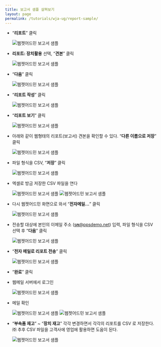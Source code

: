 ```yaml
---
title: 보고서 샘플 살펴보기
layout: page
permalink: /tutorials/wja-ug/report-sample/
---
```

  * &#8220;**리포트**&#8221; 클릭
  
    <img class="alignnone size-full wp-image-605" src="http://i0.wp.com/hpidemo.net/wp-content/uploads/2016/04/wja-ug-246.jpg?fit=1008%2C474" alt="웹젯어드민 보고서 샘플" srcset="http://i0.wp.com/hpidemo.net/wp-content/uploads/2016/04/wja-ug-246.jpg?w=1008 1008w, http://i0.wp.com/hpidemo.net/wp-content/uploads/2016/04/wja-ug-246.jpg?resize=300%2C141 300w, http://i0.wp.com/hpidemo.net/wp-content/uploads/2016/04/wja-ug-246.jpg?resize=768%2C361 768w, http://i0.wp.com/hpidemo.net/wp-content/uploads/2016/04/wja-ug-246.jpg?resize=520%2C245 520w, http://i0.wp.com/hpidemo.net/wp-content/uploads/2016/04/wja-ug-246.jpg?resize=720%2C340 720w" sizes="(max-width: 1000px) 100vw, 1000px" data-recalc-dims="1" />
  * **리포트: 장치활용** 선택, “**견본**” 클릭
  
    <img class="alignnone size-full wp-image-606" src="http://i0.wp.com/hpidemo.net/wp-content/uploads/2016/04/wja-ug-247.jpg?fit=368%2C133" alt="웹젯어드민 보고서 샘플" srcset="http://i0.wp.com/hpidemo.net/wp-content/uploads/2016/04/wja-ug-247.jpg?w=368 368w, http://i0.wp.com/hpidemo.net/wp-content/uploads/2016/04/wja-ug-247.jpg?resize=300%2C108 300w" sizes="(max-width: 368px) 100vw, 368px" data-recalc-dims="1" />
  * &#8220;**다음**&#8221; 클릭
  
    <img class="alignnone size-full wp-image-607" src="http://i2.wp.com/hpidemo.net/wp-content/uploads/2016/04/wja-ug-248.jpg?fit=767%2C696" alt="웹젯어드민 보고서 샘플" srcset="http://i2.wp.com/hpidemo.net/wp-content/uploads/2016/04/wja-ug-248.jpg?w=767 767w, http://i2.wp.com/hpidemo.net/wp-content/uploads/2016/04/wja-ug-248.jpg?resize=300%2C272 300w" sizes="(max-width: 767px) 100vw, 767px" data-recalc-dims="1" />
  * &#8220;**리포트 작성**&#8221; 클릭
  
    <img class="alignnone size-full wp-image-608" src="http://i1.wp.com/hpidemo.net/wp-content/uploads/2016/04/wja-ug-249.jpg?fit=767%2C696" alt="웹젯어드민 보고서 샘플" srcset="http://i1.wp.com/hpidemo.net/wp-content/uploads/2016/04/wja-ug-249.jpg?w=767 767w, http://i1.wp.com/hpidemo.net/wp-content/uploads/2016/04/wja-ug-249.jpg?resize=300%2C272 300w" sizes="(max-width: 767px) 100vw, 767px" data-recalc-dims="1" />
  * &#8220;**리포트 보기**&#8221; 클릭
  
    <img class="alignnone size-full wp-image-609" src="http://i2.wp.com/hpidemo.net/wp-content/uploads/2016/04/wja-ug-250.jpg?fit=767%2C696" alt="웹젯어드민 보고서 샘플" srcset="http://i2.wp.com/hpidemo.net/wp-content/uploads/2016/04/wja-ug-250.jpg?w=767 767w, http://i2.wp.com/hpidemo.net/wp-content/uploads/2016/04/wja-ug-250.jpg?resize=300%2C272 300w" sizes="(max-width: 767px) 100vw, 767px" data-recalc-dims="1" />
  * 아래와 같이 웹형태의 리포트(보고서) 견본을 확인할 수 있다. “**다른 이름으로 저장**” 클릭
  
    <img class="alignnone size-full wp-image-610" src="http://i2.wp.com/hpidemo.net/wp-content/uploads/2016/04/wja-ug-251.jpg?fit=963%2C739" alt="웹젯어드민 보고서 샘플" srcset="http://i2.wp.com/hpidemo.net/wp-content/uploads/2016/04/wja-ug-251.jpg?w=963 963w, http://i2.wp.com/hpidemo.net/wp-content/uploads/2016/04/wja-ug-251.jpg?resize=300%2C230 300w, http://i2.wp.com/hpidemo.net/wp-content/uploads/2016/04/wja-ug-251.jpg?resize=768%2C589 768w" sizes="(max-width: 963px) 100vw, 963px" data-recalc-dims="1" />
  * 파일 형식을 CSV, “**저장**” 클릭
  
    <img class="alignnone size-full wp-image-611" src="http://i2.wp.com/hpidemo.net/wp-content/uploads/2016/04/wja-ug-252.jpg?fit=960%2C540" alt="웹젯어드민 보고서 샘플" srcset="http://i2.wp.com/hpidemo.net/wp-content/uploads/2016/04/wja-ug-252.jpg?w=960 960w, http://i2.wp.com/hpidemo.net/wp-content/uploads/2016/04/wja-ug-252.jpg?resize=300%2C169 300w, http://i2.wp.com/hpidemo.net/wp-content/uploads/2016/04/wja-ug-252.jpg?resize=768%2C432 768w" sizes="(max-width: 960px) 100vw, 960px" data-recalc-dims="1" />
  * 엑셀로 방금 저장한 CSV 파일을 연다
  
    <img class="alignnone size-full wp-image-612" src="http://i0.wp.com/hpidemo.net/wp-content/uploads/2016/04/wja-ug-253.jpg?fit=76%2C89" alt="웹젯어드민 보고서 샘플" data-recalc-dims="1" />
  
    <img class="alignnone size-full wp-image-613" src="http://i1.wp.com/hpidemo.net/wp-content/uploads/2016/04/wja-ug-254.jpg?fit=1678%2C562" alt="웹젯어드민 보고서 샘플" srcset="http://i1.wp.com/hpidemo.net/wp-content/uploads/2016/04/wja-ug-254.jpg?w=1678 1678w, http://i1.wp.com/hpidemo.net/wp-content/uploads/2016/04/wja-ug-254.jpg?resize=300%2C100 300w, http://i1.wp.com/hpidemo.net/wp-content/uploads/2016/04/wja-ug-254.jpg?resize=768%2C257 768w, http://i1.wp.com/hpidemo.net/wp-content/uploads/2016/04/wja-ug-254.jpg?resize=1024%2C343 1024w" sizes="(max-width: 1000px) 100vw, 1000px" data-recalc-dims="1" />
  * 다시 웹젯어드민 화면으로 와서 “**전자메일…**” 클릭
  
    <img class="alignnone size-full wp-image-614" src="http://i2.wp.com/hpidemo.net/wp-content/uploads/2016/04/wja-ug-255.jpg?fit=963%2C739" alt="웹젯어드민 보고서 샘플" srcset="http://i2.wp.com/hpidemo.net/wp-content/uploads/2016/04/wja-ug-255.jpg?w=963 963w, http://i2.wp.com/hpidemo.net/wp-content/uploads/2016/04/wja-ug-255.jpg?resize=300%2C230 300w, http://i2.wp.com/hpidemo.net/wp-content/uploads/2016/04/wja-ug-255.jpg?resize=768%2C589 768w" sizes="(max-width: 963px) 100vw, 963px" data-recalc-dims="1" />
  * 전송할 대상에 본인의 이메일 주소 ([s**n**@ppsdemo.net](mailto:sn@ppsdemo.net)) 입력, 파일 형식을 CSV 선택 후 “**다음**” 클릭
  
    <img class="alignnone size-full wp-image-615" src="http://i1.wp.com/hpidemo.net/wp-content/uploads/2016/04/wja-ug-256.jpg?fit=601%2C409" alt="웹젯어드민 보고서 샘플" srcset="http://i1.wp.com/hpidemo.net/wp-content/uploads/2016/04/wja-ug-256.jpg?w=601 601w, http://i1.wp.com/hpidemo.net/wp-content/uploads/2016/04/wja-ug-256.jpg?resize=300%2C204 300w" sizes="(max-width: 601px) 100vw, 601px" data-recalc-dims="1" />
  * &#8220;**전자 메일로 리포트 전송**&#8221; 클릭
  
    <img class="alignnone size-full wp-image-616" src="http://i1.wp.com/hpidemo.net/wp-content/uploads/2016/04/wja-ug-257.jpg?fit=601%2C409" alt="웹젯어드민 보고서 샘플" srcset="http://i1.wp.com/hpidemo.net/wp-content/uploads/2016/04/wja-ug-257.jpg?w=601 601w, http://i1.wp.com/hpidemo.net/wp-content/uploads/2016/04/wja-ug-257.jpg?resize=300%2C204 300w" sizes="(max-width: 601px) 100vw, 601px" data-recalc-dims="1" />
  * &#8220;**완료**&#8221; 클릭
  * 웹메일 서버에서 로그인
  
    <img class="alignnone size-full wp-image-617" src="http://i2.wp.com/hpidemo.net/wp-content/uploads/2016/04/wja-ug-258.jpg?fit=564%2C327" alt="웹젯어드민 보고서 샘플" srcset="http://i2.wp.com/hpidemo.net/wp-content/uploads/2016/04/wja-ug-258.jpg?w=564 564w, http://i2.wp.com/hpidemo.net/wp-content/uploads/2016/04/wja-ug-258.jpg?resize=300%2C174 300w" sizes="(max-width: 564px) 100vw, 564px" data-recalc-dims="1" />
  * 메일 확인
  
    <img class="alignnone size-full wp-image-618" src="http://i0.wp.com/hpidemo.net/wp-content/uploads/2016/04/wja-ug-259.jpg?fit=946%2C177" alt="웹젯어드민 보고서 샘플" srcset="http://i0.wp.com/hpidemo.net/wp-content/uploads/2016/04/wja-ug-259.jpg?w=946 946w, http://i0.wp.com/hpidemo.net/wp-content/uploads/2016/04/wja-ug-259.jpg?resize=300%2C56 300w, http://i0.wp.com/hpidemo.net/wp-content/uploads/2016/04/wja-ug-259.jpg?resize=768%2C144 768w" sizes="(max-width: 946px) 100vw, 946px" data-recalc-dims="1" />
  
    <img class="alignnone size-full wp-image-619" src="http://i2.wp.com/hpidemo.net/wp-content/uploads/2016/04/wja-ug-260.jpg?fit=939%2C192" alt="웹젯어드민 보고서 샘플" srcset="http://i2.wp.com/hpidemo.net/wp-content/uploads/2016/04/wja-ug-260.jpg?w=939 939w, http://i2.wp.com/hpidemo.net/wp-content/uploads/2016/04/wja-ug-260.jpg?resize=300%2C61 300w, http://i2.wp.com/hpidemo.net/wp-content/uploads/2016/04/wja-ug-260.jpg?resize=768%2C157 768w" sizes="(max-width: 939px) 100vw, 939px" data-recalc-dims="1" />
  * “**부속품 재고**” ~ “**장치 재고**” 각각 변경하면서 각각의 리포트를 CSV 로 저장한다. ㈜ 추후 CSV 파일을 고객사에 영업에 활용하면 도움이 된다.
  
    <img class="alignnone size-full wp-image-620" src="http://i1.wp.com/hpidemo.net/wp-content/uploads/2016/04/wja-ug-261.jpg?fit=378%2C274" alt="웹젯어드민 보고서 샘플" srcset="http://i1.wp.com/hpidemo.net/wp-content/uploads/2016/04/wja-ug-261.jpg?w=378 378w, http://i1.wp.com/hpidemo.net/wp-content/uploads/2016/04/wja-ug-261.jpg?resize=300%2C217 300w" sizes="(max-width: 378px) 100vw, 378px" data-recalc-dims="1" />